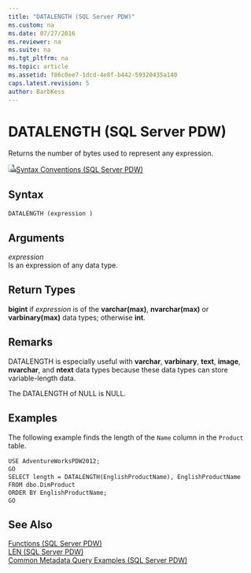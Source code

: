 ```yaml
---
title: "DATALENGTH (SQL Server PDW)"
ms.custom: na
ms.date: 07/27/2016
ms.reviewer: na
ms.suite: na
ms.tgt_pltfrm: na
ms.topic: article
ms.assetid: f86c0ee7-1dcd-4e8f-b442-59320435a140
caps.latest.revision: 5
author: BarbKess
---
```

# DATALENGTH (SQL Server PDW)
Returns the number of bytes used to represent any expression.  
  
![Topic link icon](../sqlpdw/media/Topic_Link.gif "Topic_Link")[Syntax Conventions &#40;SQL Server PDW&#41;](../sqlpdw/syntax-conventions-sql-server-pdw.md)  
  
## Syntax  
  
```  
DATALENGTH (expression )  
```  
  
## Arguments  
*expression*  
Is an expression of any data type.  
  
## Return Types  
**bigint** if *expression* is of the **varchar(max)**, **nvarchar(max)** or **varbinary(max)** data types; otherwise **int**.  
  
## Remarks  
DATALENGTH is especially useful with **varchar**, **varbinary**, **text**, **image**, **nvarchar**, and **ntext** data types because these data types can store variable-length data.  
  
The DATALENGTH of NULL is NULL.  
  
## Examples  
The following example finds the length of the `Name` column in the `Product` table.  
  
```  
USE AdventureWorksPDW2012;  
GO  
SELECT length = DATALENGTH(EnglishProductName), EnglishProductName  
FROM dbo.DimProduct  
ORDER BY EnglishProductName;  
GO  
```  
  
## See Also  
[Functions &#40;SQL Server PDW&#41;](../sqlpdw/functions-sql-server-pdw.md)  
[LEN &#40;SQL Server PDW&#41;](../sqlpdw/len-sql-server-pdw.md)  
[Common Metadata Query Examples &#40;SQL Server PDW&#41;](../sqlpdw/common-metadata-query-examples-sql-server-pdw.md)  
  
